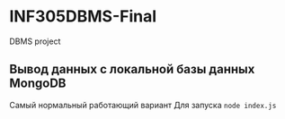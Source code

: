 # INF305DBMS-Final
DBMS project
## Вывод данных с локальной базы данных MongoDB
Самый нормальный работающий вариант
Для запуска
`node index.js`
